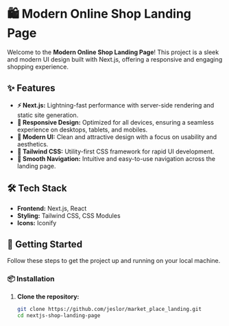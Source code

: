 # 🛍️ Modern Online Shop Landing Page

Welcome to the **Modern Online Shop Landing Page**! This project is a sleek and modern UI design built with Next.js, offering a responsive and engaging shopping experience.

## ✨ Features

- **⚡️ Next.js:** Lightning-fast performance with server-side rendering and static site generation.
- **📱 Responsive Design:** Optimized for all devices, ensuring a seamless experience on desktops, tablets, and mobiles.
- **🎨 Modern UI:** Clean and attractive design with a focus on usability and aesthetics.
- **🥳 Tailwind CSS:** Utility-first CSS framework for rapid UI development.
- **🔗 Smooth Navigation:** Intuitive and easy-to-use navigation across the landing page.

## 🛠️ Tech Stack

- **Frontend:** Next.js, React
- **Styling:** Tailwind CSS, CSS Modules
- **Icons:** Iconify

## 🚀 Getting Started

Follow these steps to get the project up and running on your local machine.

### 📦 Installation

1. **Clone the repository:**
   ```bash
   git clone https://github.com/jeslor/market_place_landing.git
   cd nextjs-shop-landing-page